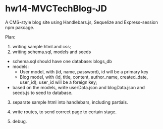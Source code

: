 # hw14-MVCTechBlog-JD

A CMS-style blog site using Handlebars.js, Sequelize and Express-session npm pakcage.

Plan:

1. writing sample html and css;
2. writing schema.sql, models and seeds

- schema.sql should have one database: blogs_db
- models:
  - User model, with (id, name, password), id will be a primary key
  - Blog model, with (id, title, content, author_name, created_date, user_id); user_id will be a foreign key;
- based on the models, write userData.json and blogData.json and seeds.js to seed to database.

3. separate sample html into handlebars, including partials.

4. write routes, to send correct page to certain stage.

5. debug.
